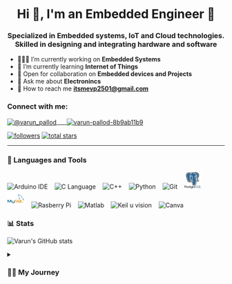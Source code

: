 <h1 align="center">Hi 👋, I'm an Embedded Engineer 🤖 </h1>
<h3 align="center">Specialized in Embedded systems, IoT and Cloud technologies. Skilled in designing and integrating hardware and software </h3>

- 👨🏻‍💻 I’m currently working on **Embedded Systems**
- 📝 I’m currently learning **Internet of Things**
- 📢 Open for collaboration on **Embedded devices and Projects**
- 💬 Ask me about **Electronincs**
- 📩 How to reach me  **itsmevp2501@gmail.com**

<h3 align="left"> Connect with me:</h3>
<p align="left">
<a href="https://twitter.com/varun_pallod" target="blank"><img align="center" src="https://raw.githubusercontent.com/rahuldkjain/github-profile-readme-generator/master/src/images/icons/Social/twitter.svg" alt="@varun_pallod" height="35" width="30"/> &nbsp;&nbsp;&nbsp;&nbsp;
<a href="https://linkedin.com/in/varun-pallod-8b9ab11b9" target="blank"><img align="center" src="https://raw.githubusercontent.com/rahuldkjain/github-profile-readme-generator/master/src/images/icons/Social/linked-in-alt.svg" alt="varun-pallod-8b9ab11b9" height="35" width="30" </a>
 <p align="left">
      <a href="https://github.com/vpxhm?tab=followers">
      <img alt="followers" title="Follow me on Github" src="https://custom-icon-badges.demolab.com/github/followers/vpxhm?color=236ad3&labelColor=1155ba&style=for-the-badge&logo=personadd&label=Follow&logoColor=white"/></a>
       <a href="https://github.com/vpxhm?tab=repositories&sort=stargazers">
       <img alt="total stars" title="Total stars on GitHub" src="https://custom-icon-badges.demolab.com/github/stars/vpxhm?color=55960c&style=for-the-badge&labelColor=488207&logo=star"/></a>
   </p>

---
### 🧰 Languages and Tools
<p align="Left">
    <img alt="Arduino IDE" width="40px" height="40px" src="http://content.arduino.cc/brand/arduino-color.svg"/>
    &nbsp;&nbsp;
    <img alt="C Language" width="40px" height="40px" src="https://img.icons8.com/?size=512&id=40670&format=png">
    &nbsp;&nbsp;
    <img alt="C++" width="40px" height="40px" src="https://cdn.jsdelivr.net/gh/devicons/devicon/icons/cplusplus/cplusplus-line.svg">
    &nbsp;&nbsp;
    <img alt="Python" width="40px" height="40px" src="https://cdn.jsdelivr.net/gh/devicons/devicon/icons/python/python-plain.svg">
    &nbsp;&nbsp;
    <img alt="Git" width="40px" height="40px" src="https://cdn.jsdelivr.net/gh/devicons/devicon/icons/git/git-original.svg">
    &nbsp;&nbsp;
    <img alt="PostgreSQL" width="40px" height="40px" src="https://raw.githubusercontent.com/devicons/devicon/master/icons/postgresql/postgresql-original-wordmark.svg">
    &nbsp;&nbsp;
    <img alt="MySQL" width="40px" height="40px" src="https://raw.githubusercontent.com/devicons/devicon/master/icons/mysql/mysql-original-wordmark.svg">
    &nbsp;&nbsp;
    <img alt="Rasberry Pi" width="40px" height="40px" src="https://img.icons8.com/?size=512&id=13443&format=png">
    &nbsp;&nbsp;
    <img alt="Matlab" width="40px" height="40px" src="https://upload.wikimedia.org/wikipedia/commons/2/21/Matlab_Logo.png">
    &nbsp;&nbsp;
     <img alt="Keil u vision" width="36px" height="36px" src="https://img.95262.com/imges/2018/0515/20180515095328631.jpg">
    &nbsp;&nbsp;
    <img alt="Canva" width="42px" height="42px" src="https://freelogopng.com/images/all_img/1656733637logo-canva-png.png">
</p>



### 📊 Stats
![Varun's GitHub stats](https://github-readme-stats.vercel.app/api?username=vpxhm&show_icons=true&theme=gruvbox)

<details>
 <summary><h3>👨‍💻 My Journey</h3></summary>
"Hey there, I'm Varun Pallod, an Electronics and Communication Engineer specializing in Embedded Systems, IoT, and Machine Learning. With a solid background in hardware and programming, I've crafted smart home solutions. My knack for innovation extends to the realm of videography and video editing, where I create visually captivating content. Proficient in languages like C/C++ and Python, I'm passionate about pushing the boundaries of technology and visual artistry. Let's collaborate and shape the future together – feel free to connect with me on GitHub or any platform!"

<!---
vpxhm/vpxhm is a ✨ special ✨ repository because its `README.md` (this file) appears on your GitHub profile.
You can click the Preview link to take a look at your changes.
--->
